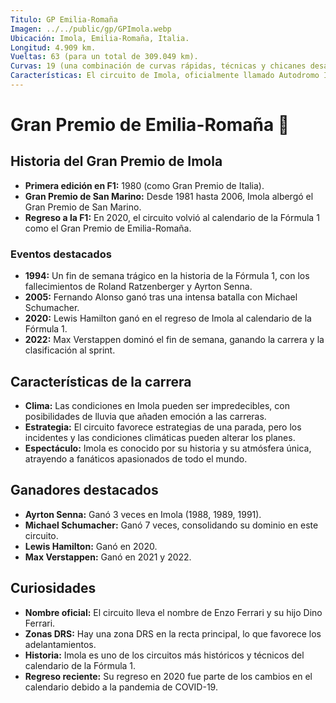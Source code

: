 ```yaml
---
Titulo: GP Emilia-Romaña
Imagen: ../../public/gp/GPImola.webp
Ubicación: Imola, Emilia-Romaña, Italia.
Longitud: 4.909 km.
Vueltas: 63 (para un total de 309.049 km).
Curvas: 19 (una combinación de curvas rápidas, técnicas y chicanes desafiantes).
Características: El circuito de Imola, oficialmente llamado Autodromo Internazionale Enzo e Dino Ferrari, es conocido por su diseño técnico y su historia en la Fórmula 1. Es un circuito estrecho y rápido, lo que lo hace desafiante para los adelantamientos.
---
```


# Gran Premio de Emilia-Romaña 🏁

## Historia del Gran Premio de Imola
- **Primera edición en F1:** 1980 (como Gran Premio de Italia).
- **Gran Premio de San Marino:** Desde 1981 hasta 2006, Imola albergó el Gran Premio de San Marino.
- **Regreso a la F1:** En 2020, el circuito volvió al calendario de la Fórmula 1 como el Gran Premio de Emilia-Romaña.

### Eventos destacados
- **1994:** Un fin de semana trágico en la historia de la Fórmula 1, con los fallecimientos de Roland Ratzenberger y Ayrton Senna.
- **2005:** Fernando Alonso ganó tras una intensa batalla con Michael Schumacher.
- **2020:** Lewis Hamilton ganó en el regreso de Imola al calendario de la Fórmula 1.
- **2022:** Max Verstappen dominó el fin de semana, ganando la carrera y la clasificación al sprint.

## Características de la carrera
- **Clima:** Las condiciones en Imola pueden ser impredecibles, con posibilidades de lluvia que añaden emoción a las carreras.
- **Estrategia:** El circuito favorece estrategias de una parada, pero los incidentes y las condiciones climáticas pueden alterar los planes.
- **Espectáculo:** Imola es conocido por su historia y su atmósfera única, atrayendo a fanáticos apasionados de todo el mundo.

## Ganadores destacados
- **Ayrton Senna:** Ganó 3 veces en Imola (1988, 1989, 1991).
- **Michael Schumacher:** Ganó 7 veces, consolidando su dominio en este circuito.
- **Lewis Hamilton:** Ganó en 2020.
- **Max Verstappen:** Ganó en 2021 y 2022.

## Curiosidades
- **Nombre oficial:** El circuito lleva el nombre de Enzo Ferrari y su hijo Dino Ferrari.
- **Zonas DRS:** Hay una zona DRS en la recta principal, lo que favorece los adelantamientos.
- **Historia:** Imola es uno de los circuitos más históricos y técnicos del calendario de la Fórmula 1.
- **Regreso reciente:** Su regreso en 2020 fue parte de los cambios en el calendario debido a la pandemia de COVID-19.